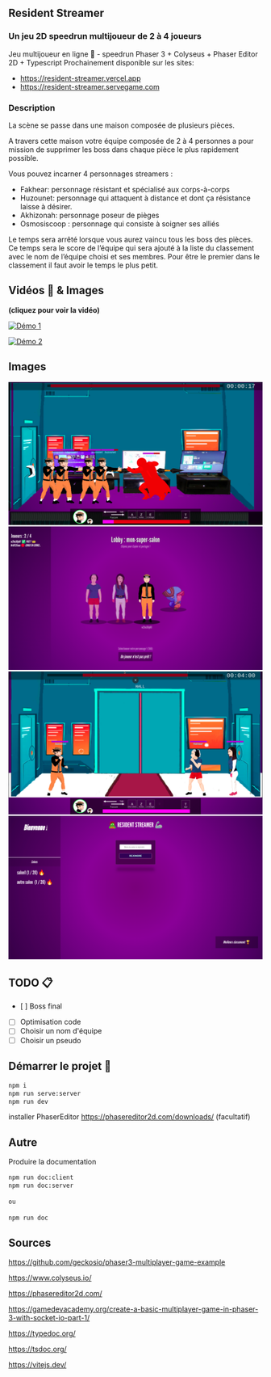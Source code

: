## Resident Streamer
### Un jeu 2D speedrun multijoueur de 2 à 4 joueurs
Jeu multijoueur en ligne 🥷 - speedrun Phaser 3 + Colyseus + Phaser Editor 2D + Typescript
Prochainement disponible sur les sites:
- https://resident-streamer.vercel.app
- https://resident-streamer.servegame.com

### Description

La scène se passe dans une maison composée de plusieurs pièces.

A travers cette maison votre équipe composée de 2 à 4 personnes a pour mission de supprimer les boss dans chaque pièce le plus rapidement possible.

Vous pouvez incarner 4 personnages streamers :

- Fakhear: personnage résistant et spécialisé aux corps-à-corps
- Huzounet: personnage qui attaquent à distance et dont ça résistance laisse à désirer.
- Akhizonah: personnage poseur de pièges
- Osmosiscoop : personnage qui consiste à soigner ses alliés

Le temps sera arrêté lorsque vous aurez vaincu tous les boss des pièces. Ce temps sera le score de l’équipe qui sera ajouté à la liste du classement avec le nom de l’équipe choisi et ses membres. Pour être le premier dans le classement il faut avoir le temps le plus petit.

## Vidéos 🎥 & Images

__(cliquez pour voir la vidéo)__

[![Démo 1](https://img.youtube.com/vi/VZUTvlFXNag/maxresdefault.jpg)](https://youtu.be/2GCkF1rgLWI)

[![Démo 2](https://img.youtube.com/vi/2GCkF1rgLWI/maxresdefault.jpg)](https://youtu.be/VZUTvlFXNag)

## Images

![Image démo](static/c4.png?raw=true "Jeu")
![Image démo](static/ce1.png?raw=true "Jeu")
![Image démo](static/ce2.png?raw=true "Jeu")
![Image démo](static/c3.png?raw=true "Jeu")

## TODO 📋

- [ ] Boss final
- [ ] Optimisation code
- [ ] Choisir un nom d'équipe
- [ ] Choisir un pseudo

## Démarrer le projet 🧪

```
npm i
npm run serve:server
npm run dev
```

installer PhaserEditor https://phasereditor2d.com/downloads/ (facultatif)

## Autre

Produire la documentation

```
npm run doc:client
npm run doc:server

ou

npm run doc
```

## Sources

https://github.com/geckosio/phaser3-multiplayer-game-example

https://www.colyseus.io/

https://phasereditor2d.com/

https://gamedevacademy.org/create-a-basic-multiplayer-game-in-phaser-3-with-socket-io-part-1/

https://typedoc.org/

https://tsdoc.org/

https://vitejs.dev/
